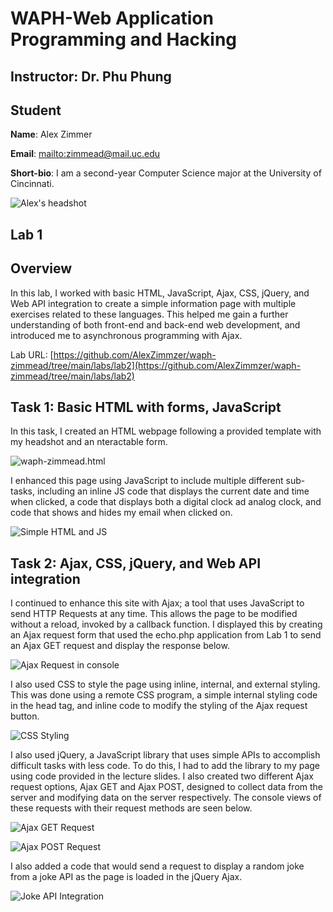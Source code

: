 # WAPH-Web Application Programming and Hacking

## Instructor: Dr. Phu Phung

## Student

**Name**: Alex Zimmer

**Email**: [mailto:zimmead@mail.uc.edu](zimmead@mail.uc.edu)

**Short-bio**: I am a second-year Computer Science major at the University of Cincinnati.

![Alex's headshot](https://github.com/AlexZimmzer/waph-zimmead/blob/main/labs/lab0/images/headshot.png)

## Lab 1

## Overview
In this lab, I worked with basic HTML, JavaScript, Ajax, CSS, jQuery, and Web API integration to create a simple information page with multiple exercises related to these languages. This helped me gain a further understanding of both front-end and back-end web development, and introduced me to asynchronous programming with Ajax.

Lab URL: [https://github.com/AlexZimmzer/waph-zimmead/tree/main/labs/lab2](https://github.com/AlexZimmzer/waph-zimmead/tree/main/labs/lab2)

## Task 1: Basic HTML with forms, JavaScript

In this task, I created an HTML webpage following a provided template with my headshot and an nteractable form.

![waph-zimmead.html](https://github.com/AlexZimmzer/waph-zimmead/blob/main/labs/lab2/images/waph-zimmead-html.png)

I enhanced this page using JavaScript to include multiple different sub-tasks, including an inline JS code that displays the current date and time when clicked, a code that displays both a digital clock ad analog clock, and code that shows and hides my email when clicked on.

![Simple HTML and JS](https://github.com/AlexZimmzer/waph-zimmead/blob/main/labs/lab2/images/simpleHTMLJS.png)

## Task 2: Ajax, CSS, jQuery, and Web API integration

I continued to enhance this site with Ajax; a tool that uses JavaScript to send HTTP Requests at any time. This allows the page to be modified without a reload, invoked by a callback function. I displayed this by creating an Ajax request form that used the echo.php application from Lab 1 to send an Ajax GET request and display the response below. 

![Ajax Request in console](https://github.com/AlexZimmzer/waph-zimmead/blob/main/labs/lab2/images/testAjax.png)

I also used CSS to style the page using inline, internal, and external styling. This was done using a remote CSS program, a simple internal styling code in the head tag, and inline code to modify the styling of the Ajax request button.

![CSS Styling](https://github.com/AlexZimmzer/waph-zimmead/blob/main/labs/lab2/images/cssStyling.png)

I also used jQuery, a JavaScript library that uses simple APIs to accomplish difficult tasks with less code. To do this, I had to add the library to my page using code provided in the lecture slides. I also created two different Ajax request options, Ajax GET and Ajax POST, designed to collect data from the server and modifying data on the server respectively. The console views of these requests with their request methods are seen below.

![Ajax GET Request](https://github.com/AlexZimmzer/waph-zimmead/blob/main/labs/lab2/images/ajaxGet.png)

![Ajax POST Request](https://github.com/AlexZimmzer/waph-zimmead/blob/main/labs/lab2/images/ajaxPost.png)

I also added a code that would send a request to display a random joke from a joke API as the page is loaded in the jQuery Ajax.

![Joke API Integration](https://github.com/AlexZimmzer/waph-zimmead/blob/main/labs/lab2/images/joke.png)
